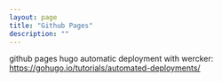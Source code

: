 ```yaml
---
layout: page
title: "Github Pages"
description: ""
---
```







github pages hugo automatic deployment with wercker: https://gohugo.io/tutorials/automated-deployments/
 
 